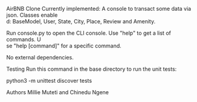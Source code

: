 AirBNB Clone
Currently implemented: A console to transact some data via json. Classes enable\
d: BaseModel, User, State, City, Place, Review and Amenity.

Run console.py to open the CLI console. Use "help" to get a list of commands. U\
se "help [command]" for a specific command.

No external dependencies.

Testing
Run this command in the base directory to run the unit tests:

python3 -m unittest discover tests

Authors
Millie Muteti and Chinedu Ngene
